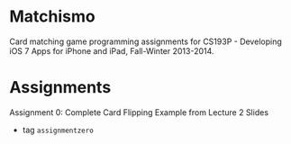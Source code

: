 Matchismo
=========

Card matching game programming assignments for CS193P - Developing iOS 7 Apps for iPhone and iPad, Fall-Winter 2013-2014.

Assignments
===========

Assignment 0: Complete Card Flipping Example from Lecture 2 Slides
- tag `assignmentzero`

